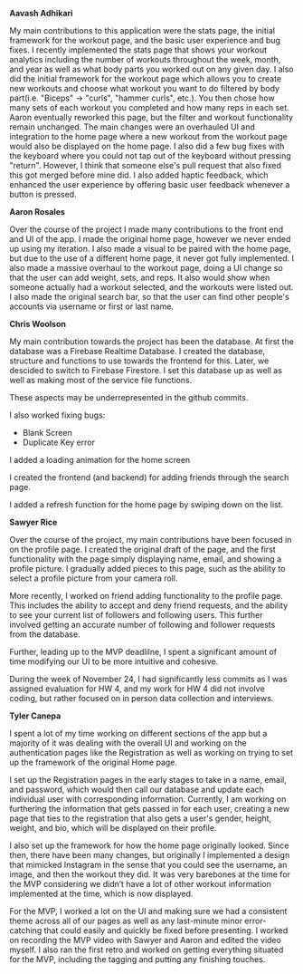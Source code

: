 **Aavash Adhikari**

My main contributions to this application were the stats page, the initial framework for the workout page, and the basic user experience and bug fixes. I recently implemented the stats page that shows your workout analytics including the number of workouts throughout the week, month, and year as well as what body parts you worked out on any given day. I also did the initial framework for the workout page which allows you to create new workouts and choose what workout you want to do filtered by body part(i.e. "Biceps" -> "curls", "hammer curls", etc.). You then chose how many sets of each workout you completed and how many reps in each set. Aaron eventually reworked this page, but the filter and workout functionality remain unchanged. The main changes were an overhauled UI and integration to the home page where a new workout from the workout page would also be displayed on the home page. I also did a few bug fixes with the keyboard where you could not tap out of the keyboard without pressing "return". However, I think that someone else's pull request that also fixed this got merged before mine did. I also added haptic feedback, which enhanced the user experience by offering basic user feedback whenever a button is pressed.

**Aaron Rosales** 

Over the course of the project I made many contributions to the front end and UI of the app. I made the original home page, however we never ended up using my iteration. I also made a visual to be paired with the home page, but due to the use of a different home page, it never got fully implemented. I also made a massive overhaul to the workout page, doing a UI change so that the user can add weight, sets, and reps. It also would show when someone actually had a workout selected, and the workouts were listed out. I also made the original search bar, so that the user can find other people's accounts via username or first or last name.

**Chris Woolson**

My main contribution towards the project has been the database. At first the database was a Firebase Realtime Database. I created the database, structure and functions to use towards the frontend for this. Later, we descided to switch to Firebase Firestore. I set this database up as well as well as making most of the service file functions.

These aspects may be underrepresented in the github commits.

I also worked fixing bugs:
- Blank Screen
- Duplicate Key error

I added a loading animation for the home screen

I created the frontend (and backend) for adding friends through the search page.

I added a refresh function for the home page by swiping down on the list.


**Sawyer Rice**

Over the course of the project, my main contributions have been focused in on the profile page. I created the original draft of the page, and the first functionality with the page simply displaying name, email, and showing a profile picture. I gradually added pieces to this page, such as the ability to select a profile picture from your camera roll.

More recently, I worked on friend adding functionality to the profile page. This includes the ability to accept and deny friend requests, and the ability to see your current list of followers and following users. This further involved getting an accurate number of following and follower requests from the database.

Further, leading up to the MVP deadlilne, I spent a significant amount of time modifying our UI to be more intuitive and cohesive.

During the week of November 24, I had significantly less commits as I was assigned evaluation for HW 4, and my work for HW 4 did not involve coding, but rather focused on in person data collection and interviews.

**Tyler Canepa**

I spent a lot of my time working on different sections of the app but a majority of it was dealing with the overall UI and working on the authentication pages like the Registration as well as working on trying to set up the framework of the original Home page.

I set up the Registration pages in the early stages to take in a name, email, and password, which would then call our database and update each individual user with corresponding information. Currently, I am working on furthering the information that gets passed in for each user, creating a new page that ties to the registration that also gets a user's gender, height, weight, and bio, which will be displayed on their profile.

I also set up the framework for how the home page originally looked. Since then, there have been many changes, but originally I implemented a design that mimicked Instagram in the sense that you could see the username, an image, and then the workout they did. It was very barebones at the time for the MVP considering we didn’t have a lot of other workout information implemented at the time, which is now displayed.

For the MVP, I worked a lot on the UI and making sure we had a consistent theme across all of our pages as well as any last-minute minor error-catching that could easily and quickly be fixed before presenting. I worked on recording the MVP video with Sawyer and Aaron and edited the video myself. I also ran the first retro and worked on getting everything situated for the MVP, including the tagging and putting any finishing touches.
